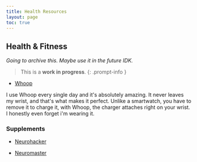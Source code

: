 ```yaml
---
title: Health Resources
layout: page
toc: true
---
```


## Health & Fitness

*Going to archive this. Maybe use it in the future IDK.*

> This is a **work in progress**.
{: .prompt-info }

- [Whoop](https://whoop.com)

I use Whoop every single day and it's absolutely amazing. It never leaves my wrist, and that's what makes it perfect. Unlike a smartwatch, you have to remove it to charge it, with Whoop, the charger attaches right on your wrist. I honestly even forget i'm wearing it.

### Supplements

- [Neurohacker](https://neurohacker.com/)

- [Neuromaster](https://shop.bulletproof.com/products/energy-focus)


